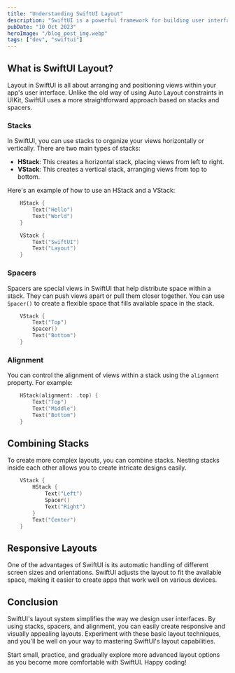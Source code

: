 ```yaml
---
title: "Understanding SwiftUI Layout"
description: "SwiftUI is a powerful framework for building user interfaces in a declarative way. One of its key features is its flexible and intuitive layout system. In this article, we'll dive into the basics of SwiftUI layout to help you create beautiful and responsive user interfaces."
pubDate: "10 Oct 2023"
heroImage: "/blog_post_img.webp"
tags: ["dev", "swiftui"]
---
```


## What is SwiftUI Layout?

Layout in SwiftUI is all about arranging and positioning views within your app's user interface. Unlike the old way of using Auto Layout constraints in UIKit, SwiftUI uses a more straightforward approach based on stacks and spacers.

### Stacks

In SwiftUI, you can use stacks to organize your views horizontally or vertically. There are two main types of stacks:

- **HStack**: This creates a horizontal stack, placing views from left to right.
- **VStack**: This creates a vertical stack, arranging views from top to bottom.

Here's an example of how to use an HStack and a VStack:

```swift
    HStack {
        Text("Hello")
        Text("World")
    }

    VStack {
        Text("SwiftUI")
        Text("Layout")
    }
```

### Spacers

Spacers are special views in SwiftUI that help distribute space within a stack. They can push views apart or pull them closer together. You can use `Spacer()` to create a flexible space that fills available space in the stack.

```swift
    VStack {
        Text("Top")
        Spacer()
        Text("Bottom")
    }
```

### Alignment

You can control the alignment of views within a stack using the `alignment` property. For example:

```swift
    HStack(alignment: .top) {
        Text("Top")
        Text("Middle")
        Text("Bottom")
    }
```

## Combining Stacks

To create more complex layouts, you can combine stacks. Nesting stacks inside each other allows you to create intricate designs easily.

```swift
    VStack {
        HStack {
            Text("Left")
            Spacer()
            Text("Right")
        }
        Text("Center")
    }
```

## Responsive Layouts

One of the advantages of SwiftUI is its automatic handling of different screen sizes and orientations. SwiftUI adjusts the layout to fit the available space, making it easier to create apps that work well on various devices.

## Conclusion

SwiftUI's layout system simplifies the way we design user interfaces. By using stacks, spacers, and alignment, you can easily create responsive and visually appealing layouts. Experiment with these basic layout techniques, and you'll be well on your way to mastering SwiftUI's layout capabilities.

Start small, practice, and gradually explore more advanced layout options as you become more comfortable with SwiftUI. Happy coding!
